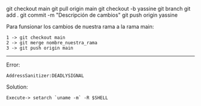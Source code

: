 git checkout main
git pull origin main
git checkout -b yassine
git branch
git add .
git commit -m "Descripción de cambios"
git push origin yassine

Para funsionar los cambios de nuestra rama a la rama main:

	1 -> git checkout main
	2 -> git merge nombre_nuestra_rama
	3 -> git push origin main

---------------------------------------------------------

Error: 

	AddressSanitizer:DEADLYSIGNAL

Solution: 

	Execute-> setarch `uname -m` -R $SHELL
